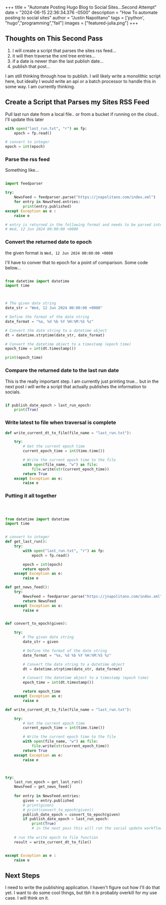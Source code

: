 +++
title =  "Automate Posting Hugo Blog to Social Sites...Second Attempt"
date = "2024-06-15 22:36:34.376 -0500" 
description = "How To automate posting to social sites"
author = "Justin Napolitano"
tags = ['python', "hugo","programming","fail"]
images = ["featured-julia.png"]
+++


## Thoughts on This Second Pass


1. I will create a script that parses the sites rss feed...
2. it will then traverse the xml tree entries...
3. if a date is newer than the last publish date...
4. publish that post...

I am still thinking through how to publish. I will likely write a monolithic script here, but ideally I would write an api or a batch processor to handle this in some way. I am currently thinking.  


## Create a Script that Parses my Sites RSS Feed

Pull last run date from a local file.. or from a bucket if running on the cloud.. I'll update this later

```python
with open("last_run.txt", "r") as fp:
    epoch = fp.read()

# convert to integer
epoch = int(epoch)

```


### Parse the rss feed


Something like...

```python

import feedparser

try:
    NewsFeed = feedparser.parse("https://jnapolitano.com/index.xml")
    for entry in NewsFeed.entries:
        print(entry.published)
except Exception as e :
    raise e

# entry is returned in the following format and needs to be parsed into epoch
# Wed, 12 Jun 2024 00:00:00 +0000


```

### Convert the returned date to epoch

the given format is 
```Wed, 12 Jun 2024 00:00:00 +0000```

I'll have to conver that to epoch for a point of comparison. Some code below...

```python

from datetime import datetime
import time



# The given date string
date_str = "Wed, 12 Jun 2024 00:00:00 +0000"

# Define the format of the date string
date_format = "%a, %d %b %Y %H:%M:%S %z"

# Convert the date string to a datetime object
dt = datetime.strptime(date_str, date_format)

# Convert the datetime object to a timestamp (epoch time)
epoch_time = int(dt.timestamp())

print(epoch_time)

```

### Compare the returned date to the last run date

This is the really important step. I am currently just printing true... but in the next post i will write a script that actually publishes the information to socials. 
```python

if publish_date_epoch > last_run_epoch:
    print(True)
```

### Write latest to file when traversal is complete

```python
def write_current_dt_to_file(file_name = "last_run.txt"):

    try:
        # Get the current epoch time
        current_epoch_time = int(time.time())

        # Write the current epoch time to the file
        with open(file_name, "w") as file:
            file.write(str(current_epoch_time))
        return True
    except Exception as e:
        raise e
```

### Putting it all together

```python



from datetime import datetime
import time


# convert to integer
def get_last_run():
    try:
        with open("last_run.txt", "r") as fp:
            epoch = fp.read()

        epoch = int(epoch)
        return epoch
    except Exception as e:
        raise e

def get_news_feed():
    try:
        NewsFeed = feedparser.parse("https://jnapolitano.com/index.xml")
        return NewsFeed
    except Exception as e:
        raise e


def convert_to_epoch(given):

    try: 
        # The given date string
        date_str = given

        # Define the format of the date string
        date_format = "%a, %d %b %Y %H:%M:%S %z"

        # Convert the date string to a datetime object
        dt = datetime.strptime(date_str, date_format)

        # Convert the datetime object to a timestamp (epoch time)
        epoch_time = int(dt.timestamp())

        return epoch_time
    except Exception as e:
        raise e

def write_current_dt_to_file(file_name = "last_run.txt"):

    try:
        # Get the current epoch time
        current_epoch_time = int(time.time())

        # Write the current epoch time to the file
        with open(file_name, "w") as file:
            file.write(str(current_epoch_time))
        return True
    except Exception as e:
        raise e



try:
    last_run_epoch = get_last_run()
    NewsFeed = get_news_feed()
   
    for entry in NewsFeed.entries:
        given = entry.published
        # print(given)
        # print(convert_to_epoch(given))
        publish_date_epoch = convert_to_epoch(given)
        if publish_date_epoch > last_run_epoch:
            print(True)
            # in the next pass this will run the social update workflow
    
    # run the write epoch to file function
    result = write_current_dt_to_file()


except Exception as e :
    raise e

```

## Next Steps

I need to write the publishing application. I haven't figure out how I'll do that yet. I want to do some cool things, but tbh it is probably overkill for my use case. I will think on it.  